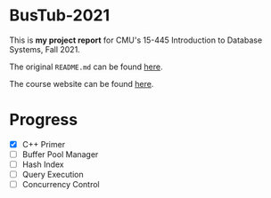 # BusTub-2021

This is **my project report** for CMU's 15-445 Introduction to Database Systems, Fall 2021.

The original `README.md` can be found [here](https://github.com/cmu-db/bustub).

The course website can be found [here](https://15445.courses.cs.cmu.edu/fall2021/).

# Progress
- [x] C++ Primer
- [ ] Buffer Pool Manager
- [ ] Hash Index
- [ ] Query Execution
- [ ] Concurrency Control